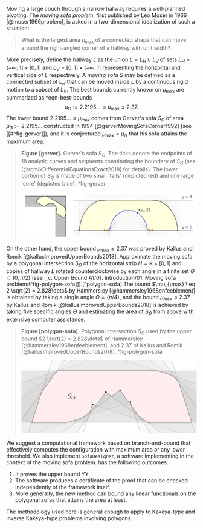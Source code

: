 Moving a large couch through a narrow hallway requires a well-planned pivoting. The _moving sofa problem_, first published by Leo Moser in 1966 [@moser1966problem], is asked in a two-dimensional idealization of such a situation: 

> What is the largest area $\mu_{\text{max}}$ of a connected shape that can move around the right-angled corner of a hallway with unit width?

More precisely, define the hallway $L$ as the union $L = L_H \cup L_V$ of sets $L_H = (-\infty, 1] \times [0, 1]$ and $L_V = [0, 1] \times (-\infty, 1]$ representing the horizontal and vertical side of $L$ respectively. A _moving sofa_ $S$ may be defined as a connected subset of $L_H$ that can be moved inside $L$ by a continuous rigid motion to a subset of $L_V$. The best bounds currently known on $\mu_{\max}$ are summarized as ^eqn-best-bounds
$$
\mu_G := 2.2195\dots \leq \mu_{\max} \leq 2.37.
$$
The lower bound $2.2195\dots \leq \mu_{\max}$ comes from Gerver's sofa $S_G$ of area $\mu_G := 2.2195\dots$ constructed in 1994 [@gerverMovingSofaCorner1992] (see [[#^fig-gerver]]), and it is conjectured $\mu_{\max} = \mu_G$ that his sofa attains the maximum area.

> __Figure [gerver].__ Gerver's sofa $S_G$. The ticks denote the endpoints of 18 analytic curves and segments constituting the boundary of $S_G$ (see [@romikDifferentialEquationsExact2018] for details). The lower portion of $S_G$ is made of two small 'tails' (depicted red) and one large 'core' (depicted blue). ^fig-gerver
> 
> ![100%](images/gerver-full.svg)

On the other hand, the upper bound $\mu_{\max} \leq 2.37$ was proved by Kallus and Romik [@kallusImprovedUpperBounds2018]. Approximate the moving sofa by a polygonal intersection $S_\Theta$ of the horizontal strip $H = \mathbb{R} \times [0, 1]$ and copies of hallway $L$ rotated counterclockwise by each angle in a finite set $\Theta \subset (0, \pi/2)$ (see [[c. Upper Bound A1/01. Introduction/01. Moving sofa problem#^fig-polygon-sofa]]).[^polygon-sofa] The bound $\mu_{\max} \leq 2 \sqrt{2} = 2.828\dots$ by Hammersley [@hammersley1968enfeeblement] is obtained by taking a single angle $\Theta = \left\{ \pi/4 \right\}$, and the bound $\mu_{\max} \leq 2.37$ by Kallus and Romik [@kallusImprovedUpperBounds2018] is achieved by taking five specific angles $\Theta$ and estimating the area of $S_\Theta$ from above with extensive computer assistance.

> __Figure [polygon-sofa].__ Polygonal intersection $S_\Theta$ used by the upper bound $2 \sqrt{2} = 2.828\dots$ of Hammersley [@hammersley1968enfeeblement], and $2.37$ of Kallus and Romik [@kallusImprovedUpperBounds2018]. ^fig-polygon-sofa
> 
> ![70%](images/polygon-sofa.svg)

We suggest a computational framework based on branch-and-bound that effectively computes the configuration with maximum area or any lower threshold. We also implement `SofaDesigner`, a software implementing in the context of the moving sofa problem. has the following outcomes.

1. It proves the upper bound YY.
2. The software produces a certificate of the proof that can be checked independently of the framework itself.
3. More generally, the new method can bound any linear functionals on the polygonal sofas that attains the area at least.

The methodology used here is general enough to apply to Kakeya-type and inverse Kakeya-type problems involving polygons. 


